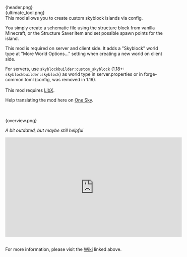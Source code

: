 {header.png}
<br>
{ultimate_tool.png}
<br>
This mod allows you to create custom skyblock islands via config.

You simply create a schematic file using the structure block from vanilla Minecraft, or the Structure Saver item and 
set possible spawn points for the island.

This mod is required on server and client side. It adds a "Skyblock" world type at "More World Options..." setting when 
creating a new world on client side.

For servers, use `skyblockbuilder:custom_skyblock` (1.18+: `skyblockbuilder:skyblock`) as world type in 
server.properties or in forge-common.toml (config, was removed in 1.19).
<br><br>
This mod requires [LibX]({mod_hoster}libx).

Help translating the mod here on [One Sky](https://oss5m9q.oneskyapp.com/admin/project/dashboard/project/177200).

<br><br>
{overview.png}

*A bit outdated, but maybe still helpful*
<iframe width="560" height="315" src="https://www.youtube.com/embed/qgHPWSPUato" title="YouTube video player" frameborder="0" allow="accelerometer; autoplay; clipboard-write; encrypted-media; gyroscope; picture-in-picture; web-share" allowfullscreen></iframe>
<br><br>

For more information, please visit the [Wiki](https://melanx.github.io/SkyblockBuilder/) linked above.
